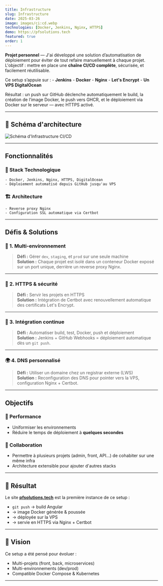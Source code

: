 ```yaml
---
title: Infrastructure
slug: Infrastructure
date: 2025-03-26
image: images/ci:cd.webp
technologies: [Docker, Jenkins, Nginx, HTTPS]
demo: https://pfsolutions.tech
featured: true
order: 1
---
```


**Projet personnel** — J'ai développé une solution d’automatisation de déploiement pour éviter de tout refaire manuellement à chaque projet.  
L'objectif : mettre en place une **chaîne CI/CD complète**, sécurisée, et facilement réutilisable.

Ce setup s’appuie sur :
    - **Jenkins**
    - **Docker**
    - **Nginx**
    - **Let's Encrypt**
    - **Un VPS DigitalOcean**

Résultat : un push sur GitHub déclenche automatiquement le build, la création de l’image Docker, le push vers GHCR, et le déploiement via Docker sur le serveur — avec HTTPS activé.

---

## 🔧 Schéma d'architecture

![Schéma d'Infrastructure CI/CD](images/infrastructure.png)

---

## Fonctionnalités

### 🔧 Stack Technologique
    - Docker, Jenkins, Nginx, HTTPS, DigitalOcean
    - Déploiement automatisé depuis GitHub jusqu'au VPS

### 🏗️ Architecture
    - Reverse proxy Nginx
    - Configuration SSL automatique via Certbot

---

## Défis & Solutions

### 🧱 1. Multi-environnement

> **Défi :** Gérer `dev`, `staging`, et `prod` sur une seule machine  
> **Solution :** Chaque projet est isolé dans un conteneur Docker exposé sur un port unique, derrière un reverse proxy Nginx.

---

### 🔐 2. HTTPS & sécurité

> **Défi :** Servir les projets en HTTPS  
> **Solution :** Intégration de Certbot avec renouvellement automatique des certificats Let's Encrypt.

---

### 🔁 3. Intégration continue

> **Défi :** Automatiser build, test, Docker, push et déploiement  
> **Solution :** Jenkins + GitHub Webhooks = déploiement automatique dès un `git push`.

---

### 🌍 4. DNS personnalisé

> **Défi :** Utiliser un domaine chez un registrar externe (LWS)  
> **Solution :** Reconfiguration des DNS pour pointer vers la VPS, configuration Nginx + Certbot.

---

## Objectifs

### 🚀 Performance
- Uniformiser les environnements
- Réduire le temps de déploiement à **quelques secondes**

### 🤝 Collaboration
- Permettre à plusieurs projets (admin, front, API...) de cohabiter sur une même infra
- Architecture extensible pour ajouter d'autres stacks

---

## 🎯 Résultat

Le site **[pfsolutions.tech](https://pfsolutions.tech)** est la première instance de ce setup :

- `git push` → build Angular
- → image Docker générée & poussée
- → déployée sur la VPS
- → servie en HTTPS via Nginx + Certbot

---

## 🔭 Vision

Ce setup a été pensé pour évoluer :
- Multi-projets (front, back, microservices)
- Multi-environnements (dev/prod)
- Compatible Docker Compose & Kubernetes

---
